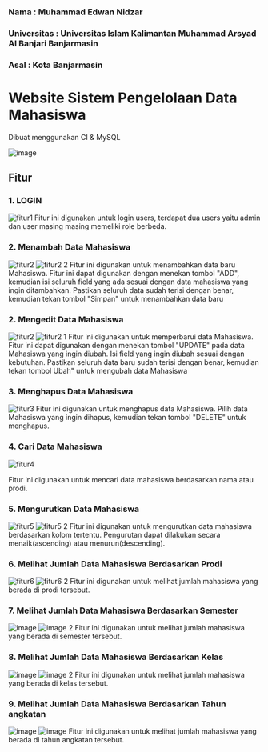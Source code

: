 ### Nama          : Muhammad Edwan Nidzar
### Universitas   : Universitas Islam Kalimantan Muhammad Arsyad Al Banjari Banjarmasin
### Asal          : Kota Banjarmasin

# Website Sistem Pengelolaan Data Mahasiswa
Dibuat menggunakan CI & MySQL

![image](https://user-images.githubusercontent.com/56621669/215967558-9661d47e-7f2c-4fdc-a469-e10ccef2fc60.png)


## Fitur
### 1. LOGIN
![fitur1](https://user-images.githubusercontent.com/56621669/215967803-3049fafe-7e58-41f7-9472-3444ada6cc49.png)
Fitur ini digunakan untuk login users, terdapat dua users yaitu admin dan user masing masing memeliki role berbeda.


### 2. Menambah Data Mahasiswa
![fitur2](https://user-images.githubusercontent.com/56621669/215968345-7e50800b-a4ff-4a1d-980f-040f224b03f7.png)
![fitur2 2](https://user-images.githubusercontent.com/56621669/215968437-836ebc13-2864-41af-a808-7941829e451c.png)
Fitur ini digunakan untuk menambahkan data baru Mahasiswa. Fitur ini dapat digunakan dengan menekan tombol "ADD", kemudian isi seluruh field yang ada sesuai dengan data mahasiswa yang ingin ditambahkan. Pastikan seluruh data sudah terisi dengan benar, kemudian tekan tombol "Simpan" untuk menambahkan data baru

### 2. Mengedit Data Mahasiswa
![fitur2](https://user-images.githubusercontent.com/56621669/215969282-0e609095-56b1-4c7b-9572-6d1c37d9ff69.png)
![fitur2 1](https://user-images.githubusercontent.com/56621669/215969428-70f10b25-8fdb-419a-a287-d9c5025f946e.png)
Fitur ini digunakan untuk memperbarui data Mahasiswa. Fitur ini dapat digunakan dengan menekan tombol "UPDATE" pada data Mahasiswa yang ingin diubah. Isi field yang ingin diubah sesuai dengan kebutuhan. Pastikan seluruh data baru sudah terisi dengan benar, kemudian tekan tombol Ubah" untuk mengubah data Mahasiswa

### 3. Menghapus Data Mahasiswa
![fitur3](https://user-images.githubusercontent.com/56621669/215969282-0e609095-56b1-4c7b-9572-6d1c37d9ff69.png)
Fitur ini digunakan untuk menghapus data Mahasiswa. Pilih data Mahasiswa yang ingin dihapus, kemudian tekan tombol "DELETE" untuk menghapus. 

### 4. Cari Data Mahasiswa
![fitur4](https://user-images.githubusercontent.com/56621669/215969842-5e806e76-1f6b-45b9-a93e-79438a522568.png)

Fitur ini digunakan untuk mencari data mahasiswa berdasarkan nama atau prodi.

### 5. Mengurutkan Data Mahasiswa
![fitur5](https://user-images.githubusercontent.com/56621669/215970528-8a2355d4-6a24-4b6d-a8c0-35050708cae0.png)
![fitur5 2](https://user-images.githubusercontent.com/56621669/215970658-f3474b32-3087-498f-91e8-7199c372a159.png)
Fitur ini digunakan untuk mengurutkan data mahasiswa berdasarkan kolom tertentu. Pengurutan dapat dilakukan secara menaik(ascending) atau menurun(descending).

### 6. Melihat Jumlah Data Mahasiswa Berdasarkan Prodi
![fitur6](https://user-images.githubusercontent.com/56621669/215971034-2d277b52-02e9-4130-b999-25f2625bbdd5.png)
![fitur6 2](https://user-images.githubusercontent.com/56621669/215971328-673d4cab-e531-4814-b4f6-136b15c91e25.png)
Fitur ini digunakan untuk melihat jumlah mahasiswa yang berada di prodi tersebut.

### 7. Melihat Jumlah Data Mahasiswa Berdasarkan Semester
![image](https://user-images.githubusercontent.com/56621669/215971697-70b444fa-43b4-4d12-b415-5aadc95786d0.png)
![image 2](https://user-images.githubusercontent.com/56621669/215971896-15810b66-c43a-448a-a6b8-0b3716b53f79.png)
Fitur ini digunakan untuk melihat jumlah mahasiswa yang berada di semester tersebut.

### 8. Melihat Jumlah Data Mahasiswa Berdasarkan Kelas
![image](https://user-images.githubusercontent.com/56621669/215978137-173f8f85-bcb2-4700-8157-c21da3d745d9.png)
![image 2](https://user-images.githubusercontent.com/56621669/215978346-60c963fe-8c7f-4ce9-9450-2b49850a20f7.png)
Fitur ini digunakan untuk melihat jumlah mahasiswa yang berada di kelas tersebut.

### 9. Melihat Jumlah Data Mahasiswa Berdasarkan Tahun angkatan
![image](https://user-images.githubusercontent.com/56621669/215978574-06c2fab6-4cab-4838-859d-ac9ba8c2ef86.png)
![image](https://user-images.githubusercontent.com/56621669/215978701-617584cc-6bc3-42c5-8d75-80cbb4a42bd4.png)
Fitur ini digunakan untuk melihat jumlah mahasiswa yang berada di tahun angkatan tersebut.
